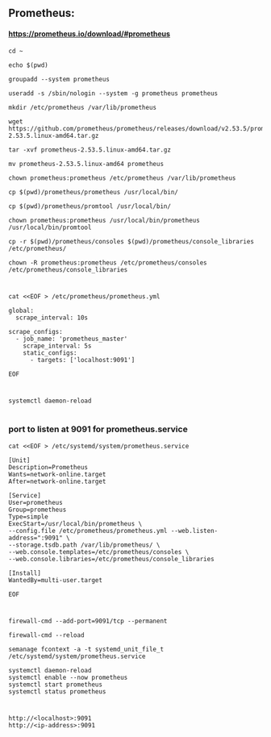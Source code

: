 
## Prometheus:
#### https://prometheus.io/download/#prometheus
    
    cd ~
    
    echo $(pwd)
    
    groupadd --system prometheus
    
    useradd -s /sbin/nologin --system -g prometheus prometheus
    
    mkdir /etc/prometheus /var/lib/prometheus
    
    wget https://github.com/prometheus/prometheus/releases/download/v2.53.5/prometheus-2.53.5.linux-amd64.tar.gz
    
    tar -xvf prometheus-2.53.5.linux-amd64.tar.gz
    
    mv prometheus-2.53.5.linux-amd64 prometheus
    
    chown prometheus:prometheus /etc/prometheus /var/lib/prometheus
    
    cp $(pwd)/prometheus/prometheus /usr/local/bin/
    
    cp $(pwd)/prometheus/promtool /usr/local/bin/
    
    chown prometheus:prometheus /usr/local/bin/prometheus /usr/local/bin/promtool
    
    cp -r $(pwd)/prometheus/consoles $(pwd)/prometheus/console_libraries /etc/prometheus/
    
    chown -R prometheus:prometheus /etc/prometheus/consoles /etc/prometheus/console_libraries
#    
    cat <<EOF > /etc/prometheus/prometheus.yml
    
    global:
      scrape_interval: 10s
    
    scrape_configs:
      - job_name: 'prometheus_master'
        scrape_interval: 5s
        static_configs:
          - targets: ['localhost:9091']
    
    EOF

#    
    
    systemctl daemon-reload
    
#   
### port to listen at 9091 for prometheus.service
    cat <<EOF > /etc/systemd/system/prometheus.service
    
    [Unit]
    Description=Prometheus
    Wants=network-online.target
    After=network-online.target
    
    [Service]
    User=prometheus
    Group=prometheus
    Type=simple
    ExecStart=/usr/local/bin/prometheus \
    --config.file /etc/prometheus/prometheus.yml --web.listen-address=":9091" \
    --storage.tsdb.path /var/lib/prometheus/ \
    --web.console.templates=/etc/prometheus/consoles \
    --web.console.libraries=/etc/prometheus/console_libraries
    
    [Install]
    WantedBy=multi-user.target
    
    EOF

#   
    firewall-cmd --add-port=9091/tcp --permanent
    
    firewall-cmd --reload
    
    semanage fcontext -a -t systemd_unit_file_t  /etc/systemd/system/prometheus.service
    
    systemctl daemon-reload
    systemctl enable --now prometheus
    systemctl start prometheus
    systemctl status prometheus
 
#   
    http://<localhost>:9091
    http://<ip-address>:9091



